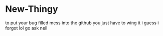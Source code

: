 # New-Thingy
to put your bug filled mess into the github you just have to wing it i guess i forgot lol go ask neil

